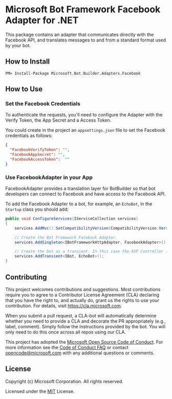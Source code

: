 # Microsoft Bot Framework Facebook Adapter for .NET

This package contains an adapter that communicates directly with the Facebook API, and translates messages to and from a standard format used by your bot.

## How to Install

````
PM> Install-Package Microsoft.Bot.Builder.Adapters.Facebook
````
## How to Use

### Set the Facebook Credentials

To authenticate the requests, you'll need to configure the Adapter with the Verify Token, the App Secret and a Access Token.

You could create in the project an `appsettings.json` file to set the Facebook credentials as follows:

```json
{
  "FacebookVerifyToken": "",
  "FacebookAppSecret": "",
  "FacebookAccessToken":  ""
}
```

### Use FacebookAdapter in your App

FacebookAdapter provides a translation layer for BotBuilder so that bot developers can connect to Facebook and have access to the Facebook API.

To add the Facebook Adapter to a bot, for example, an `EchoBot`, in the `Startup` class you should add:

```C#
public void ConfigureServices(IServiceCollection services)
{
    services.AddMvc().SetCompatibilityVersion(CompatibilityVersion.Version_2_1);

    // Create the Bot Framework Facebook Adapter.
    services.AddSingleton<IBotFrameworkHttpAdapter, FacebookAdapter>();

    // Create the bot as a transient. In this case the ASP Controller is expecting an IBot.
    services.AddTransient<IBot, EchoBot>();
}
```

## Contributing

This project welcomes contributions and suggestions.  Most contributions require you to agree to a
Contributor License Agreement (CLA) declaring that you have the right to, and actually do, grant us
the rights to use your contribution. For details, visit https://cla.microsoft.com.

When you submit a pull request, a CLA-bot will automatically determine whether you need to provide
a CLA and decorate the PR appropriately (e.g., label, comment). Simply follow the instructions
provided by the bot. You will only need to do this once across all repos using our CLA.

This project has adopted the [Microsoft Open Source Code of Conduct](https://opensource.microsoft.com/codeofconduct/).
For more information see the [Code of Conduct FAQ](https://opensource.microsoft.com/codeofconduct/faq/) or
contact [opencode@microsoft.com](mailto:opencode@microsoft.com) with any additional questions or comments.

## License

Copyright (c) Microsoft Corporation. All rights reserved.

Licensed under the [MIT](https://github.com/Microsoft/vscode/blob/master/LICENSE.txt) License.

